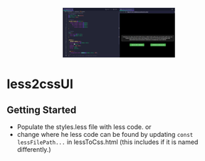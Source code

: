 <p align="center">
  <img src="less2css_sample.png" alt="less2cssUI" width="50%"/>
</p>

# less2cssUI

## Getting Started

* Populate the styles.less file with less code.
or
* change where he less code can be found by updating `const lessFilePath...` in lessToCss.html (this includes if it is named differently.)
